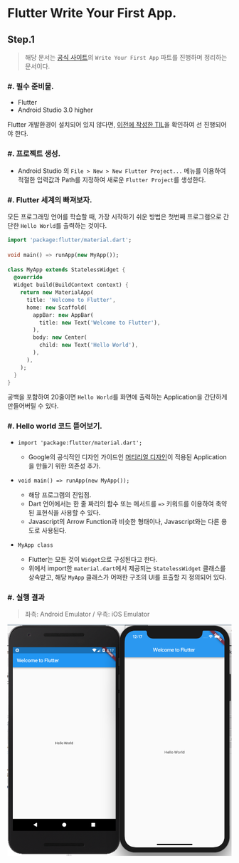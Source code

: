 # Flutter Write Your First App.
## Step.1
> 해당 문서는 [공식 사이트][official-docs]의 `Write Your First App` 파트를 진행하며 정리하는 문서이다.

### \#. 필수 준비물.
* Flutter
* Android Studio 3.0 higher

Flutter 개발환경이 설치되어 있지 않다면, [이전에 작성한 TIL][prev-post]을 확인하여 선 진행되어야 한다.

### \#. 프로젝트 생성.
* Android Studio 의 `File > New > New Flutter Project...` 메뉴를 이용하여 적절한 입력값과 Path를 지정하여 새로운 `Flutter Project`를 생성한다.

### \#. Flutter 세계의 빠져보자.
모든 프로그래밍 언어를 학습할 때, 가장 시작하기 쉬운 방법은 첫번째 프로그램으로 간단한 `Hello World`를 출력하는 것이다.

``` dart
import 'package:flutter/material.dart';

void main() => runApp(new MyApp());

class MyApp extends StatelessWidget {
  @override
  Widget build(BuildContext context) {
    return new MaterialApp(
      title: 'Welcome to Flutter',
      home: new Scaffold(
        appBar: new AppBar(
          title: new Text('Welcome to Flutter'),
        ),
        body: new Center(
          child: new Text('Hello World'),
        ),
      ),
    );
  }
}
```

공백을 포함하여 20줄이면 `Hello World`를 화면에 출력하는 Application을 간단하게 만들어버릴 수 있다.

### \#. Hello world 코드 뜯어보기.
* `import 'package:flutter/material.dart';`
  * Google의 공식적인 디자인 가이드인 [머티리얼 디자인][material-guide]이 적용된 Application을 만들기 위한 의존성 추가.

* `void main() => runApp(new MyApp());`
  * 해당 프로그램의 진입점.
  * Dart 언어에서는 한 줄 짜리의 함수 또는 메서드를 `=>` 키워드를 이용하여 축약된 표현식을 사용할 수 있다.
  * Javascript의 Arrow Function과 비슷한 형태이나, Javascript와는 다른 용도로 사용된다.

* `MyApp class`
  * Flutter는 모든 것이 `Widget`으로 구성된다고 한다.
  * 위에서 import한 `material.dart`에서 제공되는 `StatelessWidget` 클래스를 상속받고, 해당 `MyApp` 클래스가 어떠한 구조의 UI를 표출할 지 정의되어 있다.

### \#. 실행 결과
> 좌측: Android Emulator / 우측: iOS Emulator

![Hello World][result-image]


[official-docs]: https://flutter.io/get-started/codelab/
[prev-post]: https://github.com/dev-juyoung/til/blob/master/flutter/installation-flutter.md
[material-guide]: https://material.io/guidelines/

[result-image]: https://github.com/dev-juyoung/til-resources/blob/master/write-your-first-app/step-1-helloworld.png